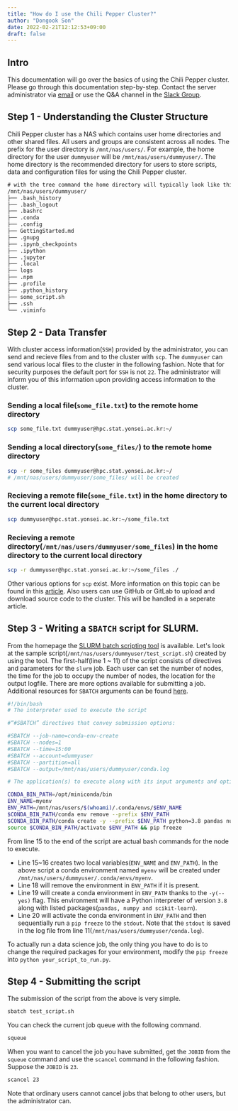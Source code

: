 ```yaml
---
title: "How do I use the Chili Pepper Cluster?"
author: "Dongook Son"
date: 2022-02-21T12:12:53+09:00
draft: false
---
```


## Intro

This documentation will go over the basics of using the Chili Pepper cluster. Please go through this documentation step-by-step. Contact the server administrator via [email](mailto:jm.moon@yonsei.ac.kr) or use the Q&A channel in the [Slack Group](https://yonseidatasci-jnw9112.slack.com).

## Step 1 - Understanding the Cluster Structure

Chili Pepper cluster has a NAS which contains user home directories and other shared files. All users and groups are consistent across all nodes. The prefix for the user directory is `/mnt/nas/users/`. For example, the home directory for the user `dummyuser` will be `/mnt/nas/users/dummyuser/`. The home directory is the recommended directory for users to store scripts, data and configuration files for using the Chili Pepper cluster.

```txt
# with the tree command the home directory will typically look like this
/mnt/nas/users/dummyuser/
├── .bash_history
├── .bash_logout
├── .bashrc
├── .conda
├── .config
├── GettingStarted.md
├── .gnupg
├── .ipynb_checkpoints
├── .ipython
├── .jupyter
├── .local
├── logs
├── .npm
├── .profile
├── .python_history
├── some_script.sh
├── .ssh
└── .viminfo
```

## Step 2 - Data Transfer

With cluster access information(`SSH`) provided by the administrator, you can send and recieve files from and to the cluster with `scp`. The `dummyuser` can send various local files to the cluster in the following fashion. Note that for security purposes the default port for `SSH` is not `22`. The administrator will inform you of this information upon providing access information to the cluster.

### Sending a local file(`some_file.txt`) to the remote home directory

```bash
scp some_file.txt dummyuser@hpc.stat.yonsei.ac.kr:~/
```

### Sending a local directory(`some_files/`) to the remote home directory

```bash
scp -r some_files dummyuser@hpc.stat.yonsei.ac.kr:~/
# /mnt/nas/users/dummyuser/some_files/ will be created
```

### Recieving a remote file(`some_file.txt`) in the home directory to the current local directory

```bash
scp dummyuser@hpc.stat.yonsei.ac.kr:~/some_file.txt
```

### Recieving a remote directory(`/mnt/nas/users/dummyuser/some_files`) in the home directory to the current local directory

```bash
scp -r dummyuser@hpc.stat.yonsei.ac.kr:~/some_files ./
```

Other various options for `scp` exist. More information on this topic can be found in this [article](https://www.pcwdld.com/what-is-scp#wbounce-modal). Also users can use GitHub or GitLab to upload and download source code to the cluster. This will be handled in a seperate article.

## Step 3 - Writing a `SBATCH` script for SLURM.

From the homepage the [SLURM batch scripting tool](https://hpc.stat.yonsei.ac.kr/tools/job-configurator.html) is available. Let's look at the sample script(`/mnt/nas/users/dummyuser/test_script.sh`) created by using the tool. The first-half(line 1 ~ 11) of the script consists of directives and parameters for the `slurm` job. Each user can set the number of nodes, the time for the job to occupy the number of nodes, the location for the output logfile. There are more options available for submitting a job. Additional resources for `SBATCH` arguments can be found [here](https://slurm.schedmd.com/sbatch.html).

```bash
#!/bin/bash
# The interpreter used to execute the script

#“#SBATCH” directives that convey submission options:

#SBATCH --job-name=conda-env-create
#SBATCH --nodes=1
#SBATCH --time=15:00
#SBATCH --account=dummyuser
#SBATCH --partition=all
#SBATCH --output=/mnt/nas/users/dummyuser/conda.log

# The application(s) to execute along with its input arguments and options:

CONDA_BIN_PATH=/opt/miniconda/bin
ENV_NAME=myenv
ENV_PATH=/mnt/nas/users/$(whoami)/.conda/envs/$ENV_NAME
$CONDA_BIN_PATH/conda env remove --prefix $ENV_PATH
$CONDA_BIN_PATH/conda create -y --prefix $ENV_PATH python=3.8 pandas numpy scikit-learn
source $CONDA_BIN_PATH/activate $ENV_PATH && pip freeze
```

From line 15 to the end of the script are actual bash commands for the node to execute. 
- Line 15~16  creates two local variables(`ENV_NAME` and `ENV_PATH`). In the above script a conda environment named `myenv` will be created under `/mnt/nas/users/dummyuser/.conda/envs/myenv`. 
- Line 18 will remove the environment in `ENV_PATH` if it is present. 
- Line 19 will create a conda environment in `ENV_PATH` thanks to the `-y(--yes)` flag. This environment will have a Python interpreter of version `3.8` along with listed packages(`pandas, numpy and scikit-learn`).
- Line 20 will activate the conda environment in `ENV_PATH` and then sequentially run a `pip freeze` to the `stdout`. Note that the `stdout` is saved in the log file from line 11(`/mnt/nas/users/dummyuser/conda.log`).

To actually run a data science job, the only thing you have to do is to change the required packages for your environment, modify the `pip freeze` into `python your_script_to_run.py`.

## Step 4 - Submitting the script

The submission of the script from the above is very simple.

```bash
sbatch test_script.sh
```

You can check the current job queue with the following command.

```bash
squeue
```

When you want to cancel the job you have submitted, get the `JOBID` from the `squeue` command and use the `scancel` command in the following fashion. Suppose the `JOBID` is `23`.

```bash
scancel 23
```

Note that ordinary users cannot cancel jobs that belong to other users, but the administrator can.
